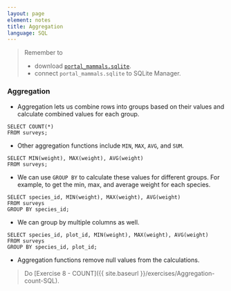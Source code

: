 ```yaml
---
layout: page
element: notes
title: Aggregation
language: SQL
---
```


> Remember to
>
> * download [`portal_mammals.sqlite`](https://ndownloader.figshare.com/files/2292171).
> * connect `portal_mammals.sqlite` to SQLite Manager.

### Aggregation

* Aggregation lets us combine rows into groups based on their values and
calculate combined values for each group.

```
SELECT COUNT(*)
FROM surveys;
```

* Other aggregation functions include `MIN`, `MAX`, `AVG`, and `SUM`.

```
SELECT MIN(weight), MAX(weight), AVG(weight)
FROM surveys;
```

* We can use `GROUP BY` to calculate these values for different groups. For
  example, to get the min, max, and average weight for each species.

```
SELECT species_id, MIN(weight), MAX(weight), AVG(weight)
FROM surveys
GROUP BY species_id;
```

* We can group by multiple columns as well.

```
SELECT species_id, plot_id, MIN(weight), MAX(weight), AVG(weight)
FROM surveys
GROUP BY species_id, plot_id;
```

* Aggregation functions remove null values from the calculations.

> Do [Exercise 8 - COUNT]({{ site.baseurl }}/exercises/Aggregation-count-SQL).
